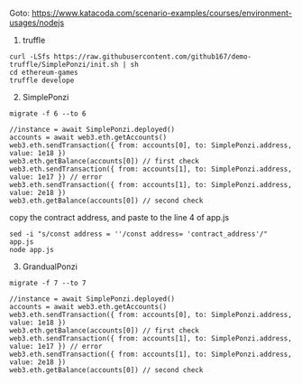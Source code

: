 Goto: https://www.katacoda.com/scenario-examples/courses/environment-usages/nodejs

1. truffle
```
curl -LSfs https://raw.githubusercontent.com/github167/demo-truffle/SimplePonzi/init.sh | sh
cd ethereum-games
truffle develope
```
2. SimplePonzi
```
migrate -f 6 --to 6

//instance = await SimplePonzi.deployed()
accounts = await web3.eth.getAccounts()
web3.eth.sendTransaction({ from: accounts[0], to: SimplePonzi.address, value: 1e18 })
web3.eth.getBalance(accounts[0]) // first check
web3.eth.sendTransaction({ from: accounts[1], to: SimplePonzi.address, value: 1e17 }) // error
web3.eth.sendTransaction({ from: accounts[1], to: SimplePonzi.address, value: 2e18 })
web3.eth.getBalance(accounts[0]) // second check
```
copy the contract address, and paste to the line 4 of app.js
```
sed -i "s/const address = ''/const address= 'contract_address'/" app.js
node app.js
```
3. GrandualPonzi
```
migrate -f 7 --to 7

//instance = await SimplePonzi.deployed()
accounts = await web3.eth.getAccounts()
web3.eth.sendTransaction({ from: accounts[0], to: SimplePonzi.address, value: 1e18 })
web3.eth.getBalance(accounts[0]) // first check
web3.eth.sendTransaction({ from: accounts[1], to: SimplePonzi.address, value: 1e17 }) // error
web3.eth.sendTransaction({ from: accounts[1], to: SimplePonzi.address, value: 2e18 })
web3.eth.getBalance(accounts[0]) // second check
```
